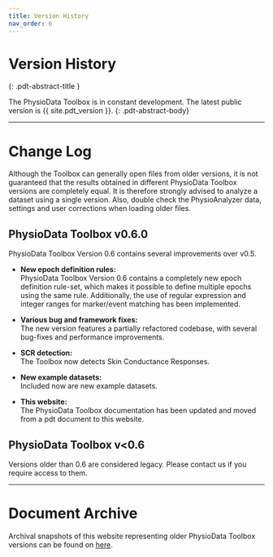 ```yaml
---
title: Version History
nav_order: 6
---
```


# Version History
{: .pdt-abstract-title }

The PhysioData Toolbox is in constant development. The latest public version is {{ site.pdt_version }}.
{: .pdt-abstract-body}

---

# Change Log #
Although the Toolbox can generally open files from older versions, it is not guaranteed that the results obtained in different PhysioData Toolbox versions are completely equal. It is therefore strongly advised to analyze a dataset using a single version. Also, double check the PhysioAnalyzer data, settings and user corrections when loading older files.

## PhysioData Toolbox v0.6.0
PhysioData Toolbox Version 0.6 contains several improvements over v0.5.

 - **New epoch definition rules:**  
    PhysioData Toolbox Version 0.6 contains a completely new epoch definition rule-set, which makes it possible to define multiple epochs using the same rule. Additionally, the use of regular expression and integer ranges for marker/event matching has been implemented.

 - **Various bug and framework fixes:**  
    The new version features a partially refactored codebase, with several bug-fixes and performance improvements.

 - **SCR detection:**  
    The Toolbox now detects Skin Conductance Responses.

 - **New example datasets:**  
    Included now are new example datasets.

 - **This website:**  
    The PhysioData Toolbox documentation has been updated and moved from a pdt document to this website.

## PhysioData Toolbox v<0.6
Versions older than 0.6 are considered legacy. Please contact us if you require access to them.

---

# Document Archive #
Archival snapshots of this website representing older PhysioData Toolbox versions can be found on [here](./doc-versions.html).
